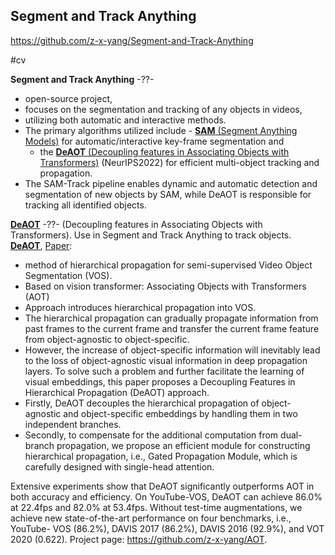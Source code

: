 

## Segment and Track Anything
https://github.com/z-x-yang/Segment-and-Track-Anything

#cv 

**Segment and Track Anything**
-??-
- open-source project,
- focuses on the segmentation and tracking of any objects in videos, 
- utilizing both automatic and interactive methods. 
- The primary algorithms utilized include
  - [**SAM** (Segment Anything Models)](https://github.com/facebookresearch/segment-anything) for automatic/interactive key-frame segmentation and 
  - the [**DeAOT** (Decoupling features in Associating Objects with Transformers)](https://github.com/yoxu515/aot-benchmark) (NeurIPS2022) for efficient multi-object tracking and propagation. 
- The SAM-Track pipeline enables dynamic and automatic detection and segmentation of new objects by SAM, while DeAOT is responsible for tracking all identified objects. <!--SR:!2025-02-22,3,172!2025-03-08,59,286-->


[**DeAOT**](https://github.com/yoxu515/aot-benchmark)
-??-
(Decoupling features in Associating Objects with Transformers).  Use in Segment and Track Anything to track objects. [**DeAOT**](https://github.com/yoxu515/aot-benchmark), [Paper](https://arxiv.org/pdf/2210.09782):
- method of hierarchical propagation for semi-supervised Video Object Segmentation (VOS).
- Based on vision transformer: Associating Objects with Transformers (AOT)
- Approach introduces hierarchical propagation into VOS.
- The hierarchical propagation can gradually propagate information from past frames to the current frame and transfer the current frame feature from object-agnostic to object-specific. 
- However, the increase of object-specific information will inevitably lead to the loss of object-agnostic visual information in deep propagation layers. To solve such a problem and further facilitate the learning of visual embeddings, this paper proposes a Decoupling Features in Hierarchical Propagation (DeAOT) approach. 
- Firstly, DeAOT decouples the hierarchical propagation of object-agnostic and object-specific embeddings by handling them in two independent branches. 
- Secondly, to compensate for the additional computation from dual-branch propagation, we propose an efficient module for constructing hierarchical propagation, i.e., Gated Propagation Module, which is carefully designed with single-head attention. <!--SR:!2025-03-07,16,212!2025-03-05,14,266--> 

Extensive experiments show that DeAOT significantly outperforms AOT in both accuracy and efficiency. On YouTube-VOS, DeAOT can
achieve 86.0% at 22.4fps and 82.0% at 53.4fps. Without test-time augmentations,
we achieve new state-of-the-art performance on four benchmarks, i.e., YouTube-
VOS (86.2%), DAVIS 2017 (86.2%), DAVIS 2016 (92.9%), and VOT 2020 (0.622).
Project page: https://github.com/z-x-yang/AOT.


<!--SR:!2000-01-01,1,250!2024-09-26,4,270-->